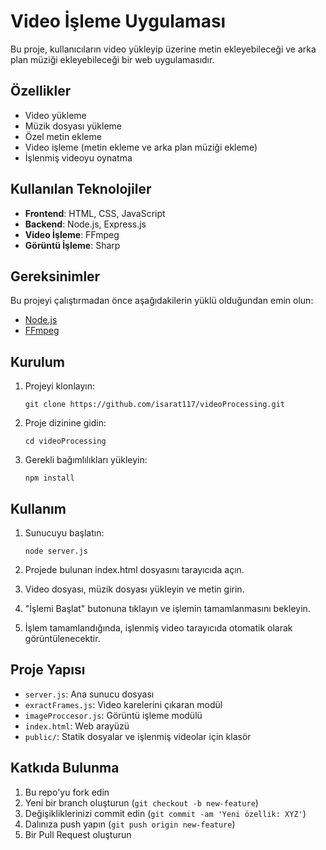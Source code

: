 # Video İşleme Uygulaması

Bu proje, kullanıcıların video yükleyip üzerine metin ekleyebileceği ve arka plan müziği ekleyebileceği bir web uygulamasıdır.

## Özellikler

- Video yükleme
- Müzik dosyası yükleme
- Özel metin ekleme
- Video işleme (metin ekleme ve arka plan müziği ekleme)
- İşlenmiş videoyu oynatma

## Kullanılan Teknolojiler

- **Frontend**: HTML, CSS, JavaScript
- **Backend**: Node.js, Express.js
- **Video İşleme**: FFmpeg
- **Görüntü İşleme**: Sharp

## Gereksinimler

Bu projeyi çalıştırmadan önce aşağıdakilerin yüklü olduğundan emin olun:

- [Node.js](https://nodejs.org/)
- [FFmpeg](https://ffmpeg.org/download.html)

## Kurulum

1. Projeyi klonlayın:
   ```
   git clone https://github.com/isarat117/videoProcessing.git
   ```

2. Proje dizinine gidin:
   ```
   cd videoProcessing
   ```

3. Gerekli bağımlılıkları yükleyin:
   ```
   npm install
   ```

## Kullanım

1. Sunucuyu başlatın:
   ```
   node server.js
   ```

2. Projede bulunan index.html dosyasını tarayıcıda açın.

3. Video dosyası, müzik dosyası yükleyin ve metin girin.

4. "İşlemi Başlat" butonuna tıklayın ve işlemin tamamlanmasını bekleyin.

5. İşlem tamamlandığında, işlenmiş video tarayıcıda otomatik olarak görüntülenecektir.

## Proje Yapısı

- `server.js`: Ana sunucu dosyası
- `exractFrames.js`: Video karelerini çıkaran modül
- `imageProccesor.js`: Görüntü işleme modülü
- `index.html`: Web arayüzü
- `public/`: Statik dosyalar ve işlenmiş videolar için klasör

## Katkıda Bulunma

1. Bu repo'yu fork edin
2. Yeni bir branch oluşturun (`git checkout -b new-feature`)
3. Değişikliklerinizi commit edin (`git commit -am 'Yeni özellik: XYZ'`)
4. Dalınıza push yapın (`git push origin new-feature`)
5. Bir Pull Request oluşturun
